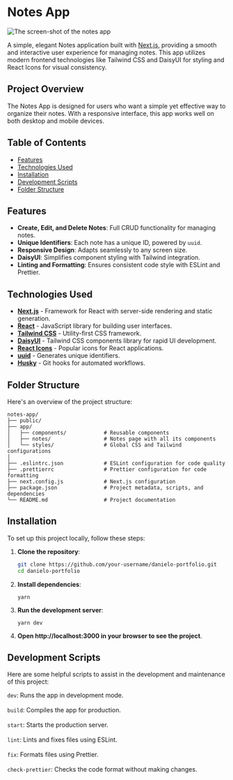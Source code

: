 # Notes App

<img src="https://github.com/Danielkhakbaz/Danielo-Portfolio/blob/master/public/images/projects/notes-app/screen-shot.png" alt="The screen-shot of the notes app" />

A simple, elegant Notes application built with [Next.js](https://nextjs.org/), providing a smooth and interactive user experience for managing notes. This app utilizes modern frontend technologies like Tailwind CSS and DaisyUI for styling and React Icons for visual consistency.

## Project Overview

The Notes App is designed for users who want a simple yet effective way to organize their notes. With a responsive interface, this app works well on both desktop and mobile devices.

## Table of Contents

- [Features](#features)
- [Technologies Used](#technologies-used)
- [Installation](#installation)
- [Development Scripts](#development-scripts)
- [Folder Structure](#folder-structure)

## Features

- **Create, Edit, and Delete Notes**: Full CRUD functionality for managing notes.
- **Unique Identifiers**: Each note has a unique ID, powered by `uuid`.
- **Responsive Design**: Adapts seamlessly to any screen size.
- **DaisyUI**: Simplifies component styling with Tailwind integration.
- **Linting and Formatting**: Ensures consistent code style with ESLint and Prettier.

## Technologies Used

- **[Next.js](https://nextjs.org/)** - Framework for React with server-side rendering and static generation.
- **[React](https://reactjs.org/)** - JavaScript library for building user interfaces.
- **[Tailwind CSS](https://tailwindcss.com/)** - Utility-first CSS framework.
- **[DaisyUI](https://daisyui.com/)** - Tailwind CSS components library for rapid UI development.
- **[React Icons](https://react-icons.github.io/react-icons/)** - Popular icons for React applications.
- **[uuid](https://www.npmjs.com/package/uuid)** - Generates unique identifiers.
- **[Husky](https://typicode.github.io/husky/)** - Git hooks for automated workflows.

## Folder Structure

Here's an overview of the project structure:

```plaintext
notes-app/
├── public/                    
├── app/                       
│   ├── components/            # Reusable components
│   ├── notes/                 # Notes page with all its components
│   └── styles/                # Global CSS and Tailwind configurations
│
├── .eslintrc.json             # ESLint configuration for code quality
├── .prettierrc                # Prettier configuration for code formatting
├── next.config.js             # Next.js configuration
├── package.json               # Project metadata, scripts, and dependencies
└── README.md                  # Project documentation
```

## Installation

To set up this project locally, follow these steps:

1. **Clone the repository**:
   ```bash
   git clone https://github.com/your-username/danielo-portfolio.git
   cd danielo-portfolio

2. **Install dependencies**:
   ```tsx
   yarn

3. **Run the development server**:
   ```tsx
   yarn dev

4. **Open http://localhost:3000 in your browser to see the project**.

## Development Scripts

Here are some helpful scripts to assist in the development and maintenance of this project:

```dev```: Runs the app in development mode. <br/><br/>
```build```: Compiles the app for production. <br/><br/>
```start```: Starts the production server. <br/><br/>
```lint```: Lints and fixes files using ESLint. <br/><br/>
```fix```: Formats files using Prettier. <br/><br/>
```check-prettier```: Checks the code format without making changes.
